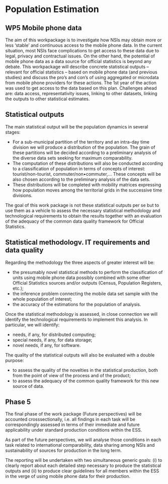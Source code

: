 # Population Estimation

## WP5 Mobile phone data

The aim of this workpackage is to investigate how NSIs may obtain more or less ‘stable’ and continuous access to the mobile phone data. In the current situation, most NSIs face complications to get access to these data due to legal, privacy and contractual issues. On the other hand, the potential of mobile phone data as a data source for official statistics is beyond any debate. This workpackage will describe concrete statistical outputs – relevant for official statistics – based on mobile phone data (and previous studies) and discuss the pro’s and con’s of using aggregated or microdata from mobile phone providers for these actions. The 1st year of the action was used to get access to the data based on this plan. Challenges ahead are: data access, representativity issues, linking to other datasets, linking the outputs to other statistical estimates.

## Statistical outputs

The main statistical output will be the population dynamics in several stages:

* For a sub-municipal partition of the territory and an intra-day time division we will produce a distribution of the population. The grain of these partitions will be decided according to a preliminary analysis of the diverse data sets seeking for maximum comparability.
* The computation of these distributions will also be conducted according to a classification of population in terms of concepts of interest: tourist/non-tourist, commuter/non•commuter,... These concepts will be also chosen according to the preliminary analysis of the data sets.
* These distributions will be completed with mobility matrices expressing how population moves among the territorial grids in the successive time divisions.

The goal of this work package is not these statistical outputs per se but to use them as a vehicle to assess the necessary statistical methodology and technological requirements to obtain the results together with an evaluation of the adequacy of the common data quality framework for Official Statistics.

## Statistical methodologv. IT requirements and data quality

Regarding the methodology the three aspects of greater interest will be:
* the presumably novel statistical methods to perform the classification of units using mobile phone data possibly combined with some other Official Statistics sources and/or outputs (Census, Population Registers, etc.);
*	the inference problem connecting the mobile data set sample with the whole population of interest;
*	the accuracy of the estimations for the population of analysis.

Once the statistical methodology is assessed, in close connection we will identify the technological requirements to implement this analysis. In particular, we will identify:
* needs, if any, for distributed computing; 
* special needs, if any, for data storage; 
* novel needs, if any, for software.

The quality of the statistical outputs will also be evaluated with a double purpose:

* to assess the quality of the novelties in the statistical production, both from the point of view of the process and of the product; 
* to assess the adequacy of the common quality framework for this new source of data.

## Phase 5

The final phase of the work package (Future perspectives) will be accounted crosssectionally, i.e. all findings in each task will be correspondingly assessed in terms of their immediate and future applicability under standard production conditions within the ESS.

As part of the future perspectives, we will analyse those conditions in each task related to international comparability, data sharing among NSls and sustainability of sources for production in the long term.

The reporting will be undertaken with two simultaneous generic goals: (i) to clearly report about each detailed step necessary to produce the statistical outputs and (ii) to produce clear guidelines for all members within the ESS in the verge of using mobile phone data for their production.


